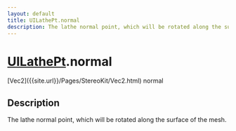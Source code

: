 ```yaml
---
layout: default
title: UILathePt.normal
description: The lathe normal point, which will be rotated along the surface of the mesh.
---
```

# [UILathePt]({{site.url}}/Pages/StereoKit/UILathePt.html).normal

<div class='signature' markdown='1'>
[Vec2]({{site.url}}/Pages/StereoKit/Vec2.html) normal
</div>

## Description
The lathe normal point, which will be rotated along the
surface of the mesh.

